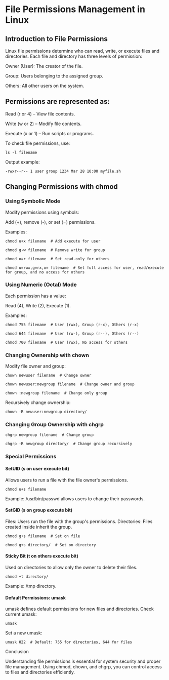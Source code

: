# File Permissions Management in Linux

## Introduction to File Permissions

Linux file permissions determine who can read, write, or execute files and directories. Each file and directory has three levels of permission:

Owner (User): The creator of the file.

Group: Users belonging to the assigned group.

Others: All other users on the system.

## Permissions are represented as:

Read (r or 4) – View file contents.

Write (w or 2) – Modify file contents.

Execute (x or 1) – Run scripts or programs.

To check file permissions, use:

```ls -l filename```

Output example:

```-rwxr--r-- 1 user group 1234 Mar 28 10:00 myfile.sh```

## Changing Permissions with chmod

### Using Symbolic Mode

Modify permissions using symbols:

Add (+), remove (-), or set (=) permissions.

Examples:
```
chmod u+x filename  # Add execute for user

chmod g-w filename  # Remove write for group

chmod o=r filename  # Set read-only for others

chmod u=rwx,g=rx,o= filename  # Set full access for user, read/execute for group, and no access for others
```
### Using Numeric (Octal) Mode

Each permission has a value:

Read (4), Write (2), Execute (1).

Examples:
```
chmod 755 filename  # User (rwx), Group (r-x), Others (r-x)

chmod 644 filename  # User (rw-), Group (r--), Others (r--)

chmod 700 filename  # User (rwx), No access for others
```
### Changing Ownership with chown

Modify file owner and group:
```
chown newuser filename  # Change owner

chown newuser:newgroup filename  # Change owner and group

chown :newgroup filename  # Change only group
```
Recursively change ownership:
```
chown -R newuser:newgroup directory/
```
### Changing Group Ownership with chgrp
```
chgrp newgroup filename  # Change group

chgrp -R newgroup directory/  # Change group recursively
```
### Special Permissions

#### SetUID (s on user execute bit)

Allows users to run a file with the file owner's permissions.

```chmod u+s filename```

Example: /usr/bin/passwd allows users to change their passwords.

#### SetGID (s on group execute bit)

Files: Users run the file with the group's permissions. Directories: Files created inside inherit the group.
```
chmod g+s filename  # Set on file

chmod g+s directory/  # Set on directory
```
#### Sticky Bit (t on others execute bit)

Used on directories to allow only the owner to delete their files.

```chmod +t directory/```

Example: /tmp directory.

#### Default Permissions: umask

umask defines default permissions for new files and directories. Check current umask:

```umask```

Set a new umask:

```umask 022  # Default: 755 for directories, 644 for files```

Conclusion

Understanding file permissions is essential for system security and proper file management. Using chmod, chown, and chgrp, you can control access to files and directories efficiently.
